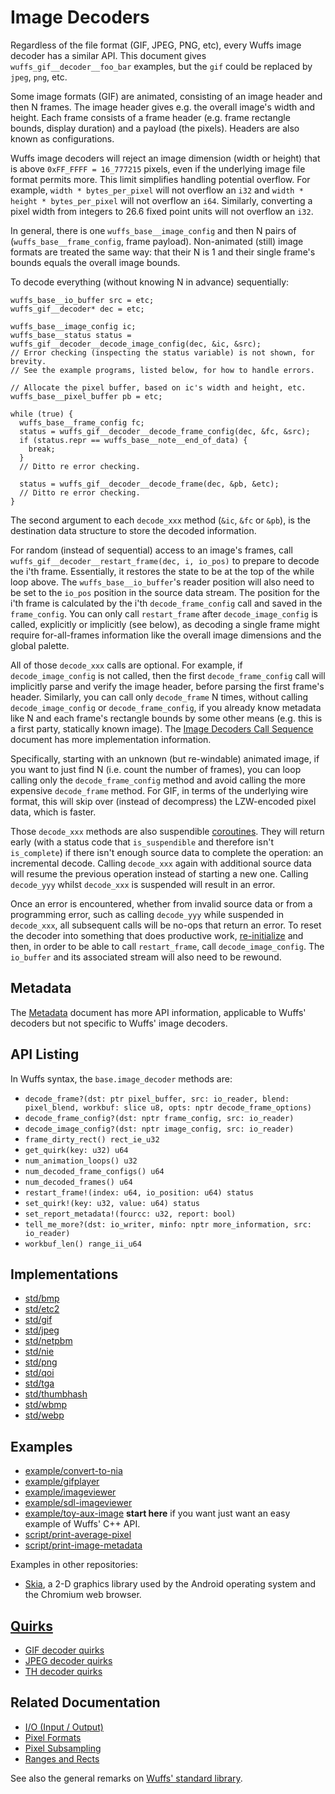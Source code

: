 # Image Decoders

Regardless of the file format (GIF, JPEG, PNG, etc), every Wuffs image decoder
has a similar API. This document gives `wuffs_gif__decoder__foo_bar` examples,
but the `gif` could be replaced by `jpeg`, `png`, etc.

Some image formats (GIF) are animated, consisting of an image header and then N
frames. The image header gives e.g. the overall image's width and height. Each
frame consists of a frame header (e.g. frame rectangle bounds, display
duration) and a payload (the pixels). Headers are also known as configurations.

Wuffs image decoders will reject an image dimension (width or height) that is
above `0xFF_FFFF = 16_777215` pixels, even if the underlying image file format
permits more. This limit simplifies handling potential overflow. For example,
`width * bytes_per_pixel` will not overflow an `i32` and `width * height *
bytes_per_pixel` will not overflow an `i64`. Similarly, converting a pixel
width from integers to 26.6 fixed point units will not overflow an `i32`.

In general, there is one `wuffs_base__image_config` and then N pairs of
(`wuffs_base__frame_config`, frame payload). Non-animated (still) image formats
are treated the same way: that their N is 1 and their single frame's bounds
equals the overall image bounds.

To decode everything (without knowing N in advance) sequentially:

```
wuffs_base__io_buffer src = etc;
wuffs_gif__decoder* dec = etc;

wuffs_base__image_config ic;
wuffs_base__status status = wuffs_gif__decoder__decode_image_config(dec, &ic, &src);
// Error checking (inspecting the status variable) is not shown, for brevity.
// See the example programs, listed below, for how to handle errors.

// Allocate the pixel buffer, based on ic's width and height, etc.
wuffs_base__pixel_buffer pb = etc;

while (true) {
  wuffs_base__frame_config fc;
  status = wuffs_gif__decoder__decode_frame_config(dec, &fc, &src);
  if (status.repr == wuffs_base__note__end_of_data) {
    break;
  }
  // Ditto re error checking.

  status = wuffs_gif__decoder__decode_frame(dec, &pb, &etc);
  // Ditto re error checking.
}
```

The second argument to each `decode_xxx` method (`&ic`, `&fc` or `&pb`), is the
destination data structure to store the decoded information.

For random (instead of sequential) access to an image's frames, call
`wuffs_gif__decoder__restart_frame(dec, i, io_pos)` to prepare to decode the
i'th frame. Essentially, it restores the state to be at the top of the while
loop above. The `wuffs_base__io_buffer`'s reader position will also need to be
set to the `io_pos` position in the source data stream. The position for the
i'th frame is calculated by the i'th `decode_frame_config` call and saved in
the `frame_config`. You can only call `restart_frame` after
`decode_image_config` is called, explicitly or implicitly (see below), as
decoding a single frame might require for-all-frames information like the
overall image dimensions and the global palette.

All of those `decode_xxx` calls are optional. For example, if
`decode_image_config` is not called, then the first `decode_frame_config` call
will implicitly parse and verify the image header, before parsing the first
frame's header. Similarly, you can call only `decode_frame` N times, without
calling `decode_image_config` or `decode_frame_config`, if you already know
metadata like N and each frame's rectangle bounds by some other means (e.g.
this is a first party, statically known image). The [Image Decoders Call
Sequence](./image-decoders-call-sequence.md) document has more implementation
information.

Specifically, starting with an unknown (but re-windable) animated image, if you
want to just find N (i.e. count the number of frames), you can loop calling
only the `decode_frame_config` method and avoid calling the more expensive
`decode_frame` method. For GIF, in terms of the underlying wire format, this
will skip over (instead of decompress) the LZW-encoded pixel data, which is
faster.

Those `decode_xxx` methods are also suspendible
[coroutines](/doc/note/coroutines.md). They will return early (with a status
code that `is_suspendible` and therefore isn't `is_complete`) if there isn't
enough source data to complete the operation: an incremental decode. Calling
`decode_xxx` again with additional source data will resume the previous
operation instead of starting a new one. Calling `decode_yyy` whilst
`decode_xxx` is suspended will result in an error.

Once an error is encountered, whether from invalid source data or from a
programming error, such as calling `decode_yyy` while suspended in
`decode_xxx`, all subsequent calls will be no-ops that return an error. To
reset the decoder into something that does productive work,
[re-initialize](/doc/note/initialization.md) and then, in order to be able to
call `restart_frame`, call `decode_image_config`. The `io_buffer` and its
associated stream will also need to be rewound.


## Metadata

The [Metadata](./metadata.md) document has more API information, applicable to
Wuffs' decoders but not specific to Wuffs' image decoders.


## API Listing

In Wuffs syntax, the `base.image_decoder` methods are:

- `decode_frame?(dst: ptr pixel_buffer, src: io_reader, blend: pixel_blend, workbuf: slice u8, opts: nptr decode_frame_options)`
- `decode_frame_config?(dst: nptr frame_config, src: io_reader)`
- `decode_image_config?(dst: nptr image_config, src: io_reader)`
- `frame_dirty_rect() rect_ie_u32`
- `get_quirk(key: u32) u64`
- `num_animation_loops() u32`
- `num_decoded_frame_configs() u64`
- `num_decoded_frames() u64`
- `restart_frame!(index: u64, io_position: u64) status`
- `set_quirk!(key: u32, value: u64) status`
- `set_report_metadata!(fourcc: u32, report: bool)`
- `tell_me_more?(dst: io_writer, minfo: nptr more_information, src: io_reader)`
- `workbuf_len() range_ii_u64`


## Implementations

- [std/bmp](/std/bmp)
- [std/etc2](/std/etc2)
- [std/gif](/std/gif)
- [std/jpeg](/std/jpeg)
- [std/netpbm](/std/netpbm)
- [std/nie](/std/nie)
- [std/png](/std/png)
- [std/qoi](/std/qoi)
- [std/tga](/std/tga)
- [std/thumbhash](/std/thumbhash)
- [std/wbmp](/std/wbmp)
- [std/webp](/std/webp)


## Examples

- [example/convert-to-nia](/example/convert-to-nia)
- [example/gifplayer](/example/gifplayer)
- [example/imageviewer](/example/imageviewer)
- [example/sdl-imageviewer](/example/sdl-imageviewer)
- [example/toy-aux-image](/example/toy-aux-image) **start here** if you want
  just want an easy example of Wuffs' C++ API.
- [script/print-average-pixel](/script/print-average-pixel.cc)
- [script/print-image-metadata](/script/print-image-metadata.cc)

Examples in other repositories:

- [Skia](https://skia.googlesource.com/skia/+/refs/heads/master/src/codec/SkWuffsCodec.cpp),
  a 2-D graphics library used by the Android operating system and the Chromium
  web browser.


## [Quirks](/doc/note/quirks.md)

- [GIF decoder quirks](/std/gif/decode_quirks.wuffs)
- [JPEG decoder quirks](/std/jpeg/decode_quirks.wuffs)
- [TH decoder quirks](/std/thumbhash/decode_quirks.wuffs)


## Related Documentation

- [I/O (Input / Output)](/doc/note/io-input-output.md)
- [Pixel Formats](/doc/note/pixel-formats.md)
- [Pixel Subsampling](/doc/note/pixel-subsampling.md)
- [Ranges and Rects](/doc/note/ranges-and-rects.md)

See also the general remarks on [Wuffs' standard library](/doc/std/README.md).
